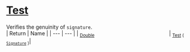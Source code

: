 # [Test](./Verifier-100664119.md)

Verifies the genuinity of `signature`.
<br>
| Return | Name | 
| --- | --- | 
| <sub>[Double](https://docs.microsoft.com/en-us/dotnet/api/System.Double)</sub><img width=200/>| <sub>[Test](./Verifier-100664119.md) ( [`Signature`](./../../Signature.md) )</sub>| <br>


